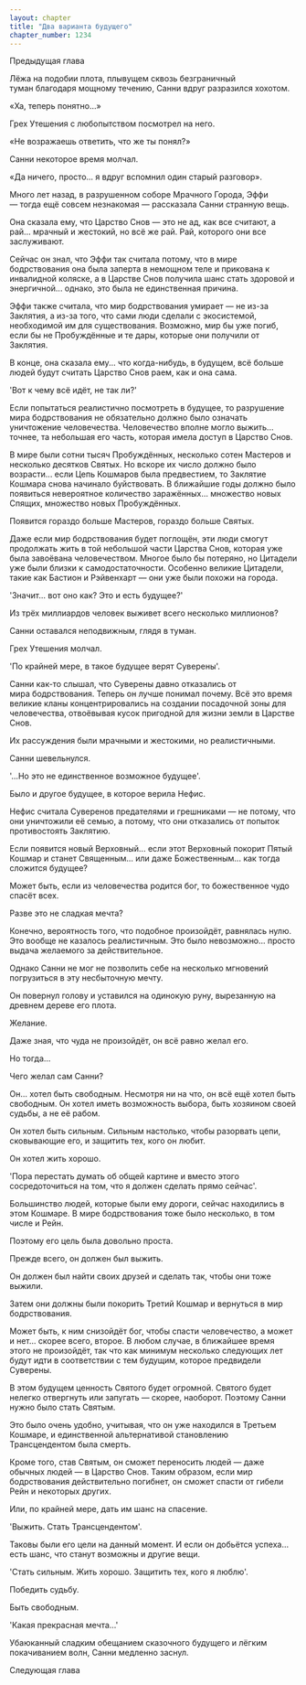 ```yaml
---
layout: chapter
title: "Два варианта будущего"
chapter_number: 1234
---
```


Предыдущая глава



Лёжа на подобии плота, плывущем сквозь безграничный туман благодаря мощному течению, Санни вдруг разразился хохотом.

«Ха, теперь понятно...»

Грех Утешения с любопытством посмотрел на него.

«Не возражаешь ответить, что же ты понял?»

Санни некоторое время молчал.

«Да ничего, просто... я вдруг вспомнил один старый разговор».

Много лет назад, в разрушенном соборе Мрачного Города, Эффи — тогда ещё совсем незнакомая — рассказала Санни странную вещь.

Она сказала ему, что Царство Снов — это не ад, как все считают, а рай... мрачный и жестокий, но всё же рай. Рай, которого они все заслуживают.

Сейчас он знал, что Эффи так считала потому, что в мире бодрствования она была заперта в немощном теле и прикована к инвалидной коляске, а в Царстве Снов получила шанс стать здоровой и энергичной... однако, это была не единственная причина.

Эффи также считала, что мир бодрствования умирает — не из-за Заклятия, а из-за того, что сами люди сделали с экосистемой, необходимой им для существования. Возможно, мир бы уже погиб, если бы не Пробуждённые и те дары, которые они получили от Заклятия.

В конце, она сказала ему... что когда-нибудь, в будущем, всё больше людей будут считать Царство Снов раем, как и она сама.

'Вот к чему всё идёт, не так ли?'

Если попытаться реалистично посмотреть в будущее, то разрушение мира бодрствования не обязательно должно было означать уничтожение человечества. Человечество вполне могло выжить... точнее, та небольшая его часть, которая имела доступ в Царство Снов.

В мире были сотни тысяч Пробуждённых, несколько сотен Мастеров и несколько десятков Святых. Но вскоре их число должно было возрасти... если Цепь Кошмаров была предвестием, то Заклятие Кошмара снова начинало буйствовать. В ближайшие годы должно было появиться невероятное количество заражённых... множество новых Спящих, множество новых Пробуждённых.

Появится гораздо больше Мастеров, гораздо больше Святых.

Даже если мир бодрствования будет поглощён, эти люди смогут продолжать жить в той небольшой части Царства Снов, которая уже была завоёвана человечеством. Многое было бы потеряно, но Цитадели уже были близки к самодостаточности. Особенно великие Цитадели, такие как Бастион и Рэйвенхарт — они уже были похожи на города.

'Значит... вот оно как? Это и есть будущее?'

Из трёх миллиардов человек выживет всего несколько миллионов?

Санни оставался неподвижным, глядя в туман.

Грех Утешения молчал.

'По крайней мере, в такое будущее верят Суверены'.

Санни как-то слышал, что Суверены давно отказались от мира бодрствования. Теперь он лучше понимал почему. Всё это время великие кланы концентрировались на создании посадочной зоны для человечества, отвоёвывая кусок пригодной для жизни земли в Царстве Снов.

Их рассуждения были мрачными и жестокими, но реалистичными.

Санни шевельнулся.

'...Но это не единственное возможное будущее'.

Было и другое будущее, в которое верила Нефис.

Нефис считала Суверенов предателями и грешниками — не потому, что они уничтожили её семью, а потому, что они отказались от попыток противостоять Заклятию.

Если появится новый Верховный... если этот Верховный покорит Пятый Кошмар и станет Священным... или даже Божественным... как тогда сложится будущее?

Может быть, если из человечества родится бог, то божественное чудо спасёт всех.

Разве это не сладкая мечта?

Конечно, вероятность того, что подобное произойдёт, равнялась нулю. Это вообще не казалось реалистичным. Это было невозможно... просто выдача желаемого за действительное.

Однако Санни не мог не позволить себе на несколько мгновений погрузиться в эту несбыточную мечту.

Он повернул голову и уставился на одинокую руну, вырезанную на древнем дереве его плота.

Желание.

Даже зная, что чуда не произойдёт, он всё равно желал его.

Но тогда...

Чего желал сам Санни?

Он... хотел быть свободным. Несмотря ни на что, он всё ещё хотел быть свободным. Он хотел иметь возможность выбора, быть хозяином своей судьбы, а не её рабом.

Он хотел быть сильным. Сильным настолько, чтобы разорвать цепи, сковывающие его, и защитить тех, кого он любит.

Он хотел жить хорошо.

'Пора перестать думать об общей картине и вместо этого сосредоточиться на том, что я должен сделать прямо сейчас'.

Большинство людей, которые были ему дороги, сейчас находились в этом Кошмаре. В мире бодрствования тоже было несколько, в том числе и Рейн.

Поэтому его цель была довольно проста.

Прежде всего, он должен был выжить.

Он должен был найти своих друзей и сделать так, чтобы они тоже выжили.

Затем они должны были покорить Третий Кошмар и вернуться в мир бодрствования.

Может быть, к ним снизойдёт бог, чтобы спасти человечество, а может и нет... скорее всего, второе. В любом случае, в ближайшее время этого не произойдёт, так что как минимум несколько следующих лет будут идти в соответствии с тем будущим, которое предвидели Суверены.

В этом будущем ценность Святого будет огромной. Святого будет нелегко отвергнуть или запугать — скорее, наоборот. Поэтому Санни нужно было стать Святым.

Это было очень удобно, учитывая, что он уже находился в Третьем Кошмаре, и единственной альтернативой становлению Трансцендентом была смерть.

Кроме того, став Святым, он сможет переносить людей — даже обычных людей — в Царство Снов. Таким образом, если мир бодрствования действительно погибнет, он сможет спасти от гибели Рейн и некоторых других.

Или, по крайней мере, дать им шанс на спасение.

'Выжить. Стать Трансцендентом'.

Таковы были его цели на данный момент. И если он добьётся успеха... есть шанс, что станут возможны и другие вещи.

'Стать сильным. Жить хорошо. Защитить тех, кого я люблю'.

Победить судьбу.

Быть свободным.

'Какая прекрасная мечта...'

Убаюканный сладким обещанием сказочного будущего и лёгким покачиванием волн, Санни медленно заснул.



Следующая глава